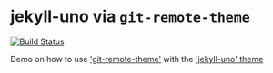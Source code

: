 # jekyll-uno via `git-remote-theme`
[![Build Status](https://travis-ci.org/matthiaslischka/jekyll-uno-remote-theme-demo.svg?branch=master)](https://travis-ci.org/matthiaslischka/jekyll-uno-remote-theme-demo)

Demo on how to use ['git-remote-theme'](https://github.com/benbalter/jekyll-remote-theme) with the ['jekyll-uno' theme](https://github.com/joshgerdes/jekyll-uno)